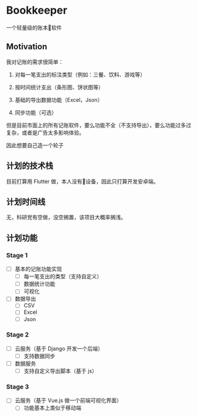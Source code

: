 # Bookkeeper

一个轻量级的账本📒软件

## Motivation

我对记账的需求很简单：

1. 对每一笔支出的标注类型（例如：三餐、饮料、游戏等）

2. 按时间统计支出（条形图、饼状图等）

3. 基础的导出数据功能（Excel，Json）

4. 同步功能（可选）

但是目前市面上的所有记账软件，要么功能不全（不支持导出），要么功能过多过复杂，或者是广告太多影响体验。

因此想要自己造一个轮子

## 计划的技术栈

目前打算用 Flutter 做，本人没有🍎设备，因此只打算开发安卓端。

## 计划时间线

无，科研党有空做，没空搁置，该项目大概率搁浅。

## 计划功能

### Stage 1

- [ ] 基本的记账功能实现
  - [ ] 每一笔支出的类型（支持自定义）
  - [ ] 数据统计功能
  - [ ] 可视化

- [ ] 数据导出
  - [ ] CSV
  - [ ] Excel
  - [ ] Json

### Stage 2

- [ ] 云服务（基于 Django 开发一个后端）
  - [ ] 支持数据同步

- [ ] 数据服务
  - [ ] 支持自定义导出脚本（基于 js）

### Stage 3

- [ ] 云服务（基于 Vue.js 做一个前端可视化界面）
  - [ ] 功能基本上类似于移动端
